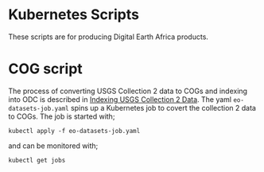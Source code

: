 # Kubernetes Scripts
These scripts are for producing Digital Earth Africa products.

# COG script
 The process of converting USGS Collection 2 data to COGs and indexing into ODC is described in [Indexing USGS Collection 2 Data](https://docs.dev.dea.ga.gov.au/procedures/indexing_collection2.html?highlight=sqs%20consume%20py).
 The yaml `eo-datasets-job.yaml`  spins up a Kubernetes job to covert the collection 2 data to COGs.
 The job is started with;
```
kubectl apply -f eo-datasets-job.yaml
```
and can be monitored with;
```
kubectl get jobs
```

